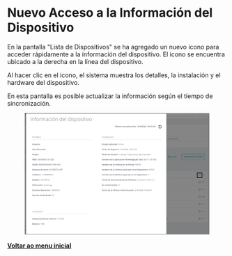 # Nuevo Acceso a la Información del Dispositivo

En la pantalla "Lista de Dispositivos" se ha agregado un nuevo icono para acceder rápidamente a la información del dispositivo. El icono se encuentra ubicado a la derecha en la línea del dispositivo.

Al hacer clic en el icono, el sistema muestra los detalles, la instalación y el hardware del dispositivo.&#x20;

En esta pantalla es posible actualizar la información según el tiempo de sincronización.

<figure><img src="../../.gitbook/assets/Captura de tela 2024-04-02 162705.png" alt=""><figcaption></figcaption></figure>

[**Voltar ao menu inicial**](./)
